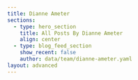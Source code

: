 ```yaml
---
title: Dianne Ameter
sections:
  - type: hero_section
    title: All Posts By Dianne Ameter
    align: center
  - type: blog_feed_section
    show_recent: false
    author: data/team/dianne-ameter.yaml
layout: advanced
---
```

